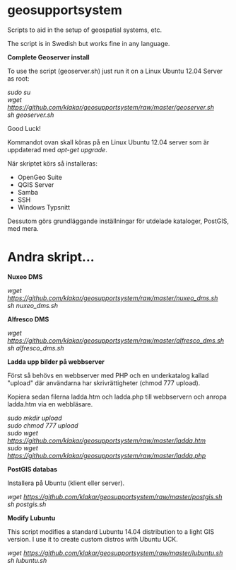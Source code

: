 geosupportsystem
================

Scripts to aid in the setup of geospatial systems, etc.

The script is in Swedish but works fine in any language.

<b>Complete Geoserver install</b>

To use the script (geoserver.sh) just run it on a Linux Ubuntu 12.04 Server as root:

<i>sudo su<br>
wget https://github.com/klakar/geosupportsystem/raw/master/geoserver.sh<br>
sh geoserver.sh</i>


Good Luck!

Kommandot ovan skall köras på en Linux Ubuntu 12.04 server som är uppdaterad med <i>apt-get upgrade</i>.

När skriptet körs så installeras:

- OpenGeo Suite
- QGIS Server
- Samba
- SSH
- Windows Typsnitt

Dessutom görs grundläggande inställningar för utdelade kataloger, PostGIS, med mera.

Andra skript...
===============

<b>Nuxeo DMS</b>

<i>wget https://github.com/klakar/geosupportsystem/raw/master/nuxeo_dms.sh<br>
sh nuxeo_dms.sh</i>

<b>Alfresco DMS</b>

<i>wget https://github.com/klakar/geosupportsystem/raw/master/alfresco_dms.sh<br>
sh alfresco_dms.sh</i>

<b>Ladda upp bilder på webbserver</b>

Först så behövs en webbserver med PHP och en underkatalog kallad "upload" där användarna har skrivrättigheter (chmod 777 upload).

Kopiera sedan filerna ladda.htm och ladda.php till webbservern och anropa ladda.htm via en webbläsare.

<i>sudo mkdir upload<br>
sudo chmod 777 upload<br>
sudo wget https://github.com/klakar/geosupportsystem/raw/master/ladda.htm<br>
sudo wget https://github.com/klakar/geosupportsystem/raw/master/ladda.php</i>

<b>PostGIS databas</b>

Installera på Ubuntu (klient eller server).

<i>wget https://github.com/klakar/geosupportsystem/raw/master/postgis.sh<br>
sh postgis.sh</i>

<b>Modify Lubuntu</b>

This script modifies a standard Lubuntu 14.04 distribution to a light GIS version.
I use it to create custom distros with Ubuntu UCK.

<i>wget https://github.com/klakar/geosupportsystem/raw/master/lubuntu.sh<br>
sh lubuntu.sh</i>
